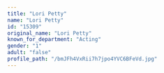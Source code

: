 ```yaml
---
title: "Lori Petty"
name: "Lori Petty"
id: "15309"
original_name: "Lori Petty"
known_for_department: "Acting"
gender: "1"
adult: "false"
profile_path: "/bmJFh4VxRii7h7jpo4YVC6BFeVd.jpg"
---
```


